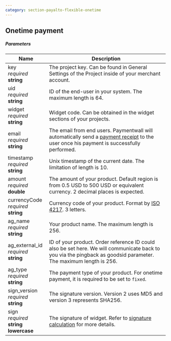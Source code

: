 ```yaml
---
category: section-payalto-flexible-onetime
---
```

## Onetime payment

##### Parameters

| Name | Description|
|---|---|
|key<br>*required*<br>**string**| The project key. Can be found in General Settings of the Project inside of your merchant account. |
|uid<br>*required*<br>**string**| ID of the end-user in your system. The maximum length is 64. |
|widget<br>*required*<br>**string**| Widget code. Can be obtained in the widget sections of your projects.|
|email<br>*required*<br>**string**| The email from end users. Paymentwall will automatically send a [payment receipt]() to the user once his payment is successfully performed.|
|timestamp<br>*required*<br>**string**| Unix timestamp of the current date. The limitation of length is 10.|
|amount<br>*required*<br>**double**| The amount of your product. Default region is from 0.5 USD to 500 USD or equivalent currency. 2 decimal places is expected.|
|currencyCode<br>*required*<br>**string**| Currency code of your product. Format by [ISO 4217](https://en.wikipedia.org/wiki/ISO_4217#Active_codes). 3 letters. |
|ag_name<br>*required*<br>**string**| Your product name. The maximum length is 256.|
|ag_external_id<br>*required*<br>**string**| ID of your product. Order reference ID could also be set here. We will communicate back to you via the pingback as goodsid parameter. The maximum length is 256. |
|ag_type<br>*required*<br>**string**| The payment type of your product. For onetime payment, it is required to be set to ```fixed```.|
|sign_version<br>*required*<br>**string**| The signature version. Version 2 uses MD5 and version 3 represents SHA256.|
|sign<br>*required*<br>**string lowercase**| The signature of widget. Refer to [signature calculation](/signature-calculation) for more details.|